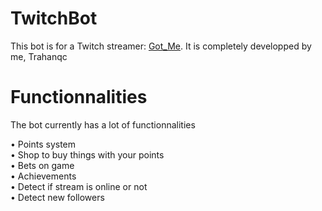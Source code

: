# TwitchBot
This bot is for a Twitch streamer: <a href="http://twitch.tv/got_me">Got_Me</a>.  It is completely developped by me, Trahanqc

# Functionnalities
The bot currently has a lot of functionnalities

• Points system<br>
• Shop to buy things with your points<br>
• Bets on game<br>
• Achievements<br>
• Detect if stream is online or not<br>
• Detect new followers
